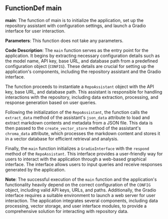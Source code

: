 ## FunctionDef main
**main**: The function of main is to initialize the application, set up the repository assistant with configuration settings, and launch a Gradio interface for user interaction.

**Parameters**: This function does not take any parameters.

**Code Description**: The `main` function serves as the entry point for the application. It begins by extracting necessary configuration details such as the model name, API key, base URL, and database path from a predefined configuration object (`CONFIG`). These details are crucial for setting up the application's components, including the repository assistant and the Gradio interface.

The function proceeds to instantiate a `RepoAssistant` object with the API key, base URL, and database path. This assistant is responsible for handling interactions with the repository, including data extraction, processing, and response generation based on user queries.

Following the initialization of the `RepoAssistant`, the function calls the `extract_data` method of the assistant's `json_data` attribute to load and extract markdown contents and metadata from a JSON file. This data is then passed to the `create_vector_store` method of the assistant's `chroma_data` attribute, which processes the markdown content and stores it in a vector database for efficient retrieval and analysis.

Finally, the `main` function initializes a `GradioInterface` with the `respond` method of the `RepoAssistant`. This interface provides a user-friendly way for users to interact with the application through a web-based graphical interface. The interface allows users to input queries and receive responses generated by the application.

**Note**: The successful execution of the `main` function and the application's functionality heavily depend on the correct configuration of the `CONFIG` object, including valid API keys, URLs, and paths. Additionally, the Gradio interface requires a suitable environment to launch a web server for user interaction. The application integrates several components, including data processing, vector storage, and user interface modules, to provide a comprehensive solution for interacting with repository data.
